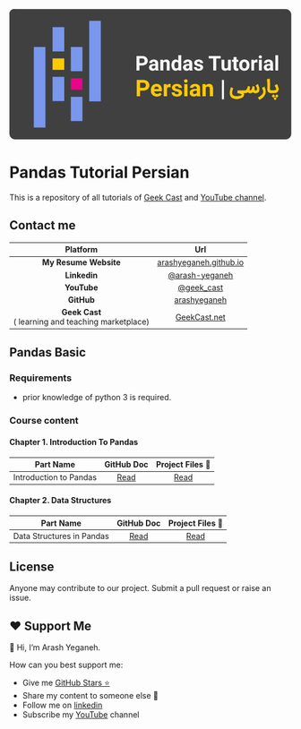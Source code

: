 ![Python-Tutorial-Persian_Arash-Yeganeh](image/header.svg) 

# Pandas Tutorial Persian

This is a repository of all tutorials of [Geek Cast](https://geekcast.net) and [YouTube channel](https://www.youtube.com/@geek_cast).



## Contact me

|                        Platform                        |                             Url                              |
| :----------------------------------------------------: | :----------------------------------------------------------: |
|                 **My Resume Website**                  |  [arashyeganeh.github.io](https://arashyeganeh.github.io/)   |
|                      **Linkedin**                      | [@arash-yeganeh](https://www.linkedin.com/in/arash-yeganeh/) |
|                      **YouTube**                       |       [@geek_cast](https://www.youtube.com/@geek_cast)       |
|                       **GitHub**                       |       [arashyeganeh](https://github.com/arashyeganeh)        |
| **Geek Cast** <br>( learning and teaching marketplace) |             [GeekCast.net](https://geekcast.net)             |



## Pandas  Basic

### Requirements

* prior knowledge of python 3 is required.



### Course content

#### Chapter 1. Introduction To Pandas

|       Part Name        |                      GitHub Doc                       |                       Project Files 📁                        |
| :--------------------: | :---------------------------------------------------: | :----------------------------------------------------------: |
| Introduction to Pandas | [Read](/pandas_basic/Chapter1.Introduction_To_Pandas) | [Read](/pandas_basic/Chapter1.Introduction_To_Pandas/project) |



#### Chapter 2. Data Structures

|         Part Name         |                   GitHub Doc                   |                    Project Files 📁                     |
| :-----------------------: | :--------------------------------------------: | :----------------------------------------------------: |
| Data Structures in Pandas | [Read](/pandas_basic/Chapter2.Data_Structures) | [Read](/pandas_basic/Chapter2.Data_Structures/project) |



## License

Anyone may contribute to our project. Submit a pull request or raise an issue.



## ❤️ Support Me

👋 Hi, I’m Arash Yeganeh.

How can you best support me:

- Give me  [GitHub Stars ⭐](https://github.com/arashyeganeh) 
- Share my content to someone else 👀
- Follow me on [linkedin](https://www.linkedin.com/in/arash-yeganeh)
- Subscribe my [YouTube](https://www.youtube.com/channel/UCUuojnAmPiklBpAeBmHE4Aw) channel
